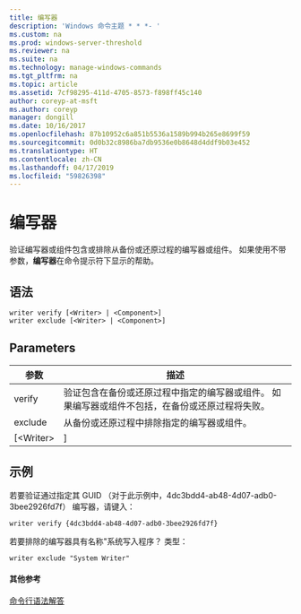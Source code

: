 ```yaml
---
title: 编写器
description: 'Windows 命令主题 * * *- '
ms.custom: na
ms.prod: windows-server-threshold
ms.reviewer: na
ms.suite: na
ms.technology: manage-windows-commands
ms.tgt_pltfrm: na
ms.topic: article
ms.assetid: 7cf98295-411d-4705-8573-f898ff45c140
author: coreyp-at-msft
ms.author: coreyp
manager: dongill
ms.date: 10/16/2017
ms.openlocfilehash: 87b10952c6a851b5536a1589b994b265e8699f59
ms.sourcegitcommit: 0d0b32c8986ba7db9536e0b8648d4ddf9b03e452
ms.translationtype: HT
ms.contentlocale: zh-CN
ms.lasthandoff: 04/17/2019
ms.locfileid: "59826398"
---
```

# <a name="writer"></a>编写器



验证编写器或组件包含或排除从备份或还原过程的编写器或组件。 如果使用不带参数，**编写器**在命令提示符下显示的帮助。

## <a name="syntax"></a>语法

```
writer verify [<Writer> | <Component>]
writer exclude [<Writer> | <Component>]
```

## <a name="parameters"></a>Parameters

|参数|描述|
|---------|-----------|
|verify|验证包含在备份或还原过程中指定的编写器或组件。 如果编写器或组件不包括，在备份或还原过程将失败。|
|exclude|从备份或还原过程中排除指定的编写器或组件。|
|[\<Writer> | <Component>]|指定要验证或排除的编写器或组件。 编写器指定的编写器 GUID 或通过编写器名称，例如"系统编写器。"|

## <a name="BKMK_examples"></a>示例

若要验证通过指定其 GUID （对于此示例中，4dc3bdd4-ab48-4d07-adb0-3bee2926fd7f） 编写器，请键入：
```
writer verify {4dc3bdd4-ab48-4d07-adb0-3bee2926fd7f}
```
若要排除的编写器具有名称"系统写入程序？ 类型：
```
writer exclude "System Writer"
```

#### <a name="additional-references"></a>其他参考

[命令行语法解答](command-line-syntax-key.md)